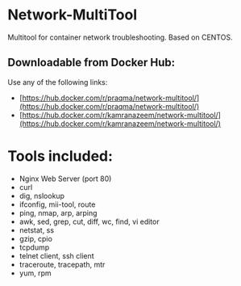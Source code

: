 # Network-MultiTool
Multitool for container network troubleshooting. Based on CENTOS.

## Downloadable from Docker Hub: 
Use any of the following links:
* [https://hub.docker.com/r/praqma/network-multitool/](https://hub.docker.com/r/praqma/network-multitool/)
* [https://hub.docker.com/r/kamranazeem/network-multitool/](https://hub.docker.com/r/kamranazeem/network-multitool/)

# Tools included:
* Nginx Web Server (port 80)
* curl
* dig, nslookup
* ifconfig, mii-tool, route
* ping, nmap, arp, arping
* awk, sed, grep, cut, diff, wc, find, vi editor
* netstat, ss
* gzip, cpio
* tcpdump
* telnet client, ssh client
* traceroute, tracepath, mtr
* yum, rpm 
